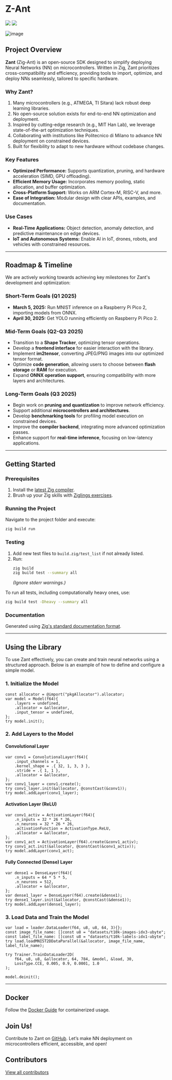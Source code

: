 # Z-Ant
![](https://github.com/ZIGTinyBook/Z-Ant/actions/workflows/zig-tests.yml/badge.svg)
![](https://github.com/ZIGTinyBook/Z-Ant/actions/workflows/zig-heavy-tests.yml/badge.svg)


![image](https://github.com/user-attachments/assets/6a5346e5-58ec-4069-8143-c3b7b03586f3)
## Project Overview

**Zant** (Zig-Ant) is an open-source SDK designed to simplify deploying Neural Networks (NN) on microcontrollers. Written in Zig, Zant prioritizes cross-compatibility and efficiency, providing tools to import, optimize, and deploy NNs seamlessly, tailored to specific hardware.

### Why Zant?

1. Many microcontrollers (e.g., ATMEGA, TI Sitara) lack robust deep learning libraries.
2. No open-source solution exists for end-to-end NN optimization and deployment.
3. Inspired by cutting-edge research (e.g., MIT Han Lab), we leverage state-of-the-art optimization techniques.
4. Collaborating with institutions like Politecnico di Milano to advance NN deployment on constrained devices.
5. Built for flexibility to adapt to new hardware without codebase changes.

### Key Features

- **Optimized Performance:** Supports quantization, pruning, and hardware acceleration (SIMD, GPU offloading).
- **Efficient Memory Usage:** Incorporates memory pooling, static allocation, and buffer optimization.
- **Cross-Platform Support:** Works on ARM Cortex-M, RISC-V, and more.
- **Ease of Integration:** Modular design with clear APIs, examples, and documentation.

### Use Cases

- **Real-Time Applications:** Object detection, anomaly detection, and predictive maintenance on edge devices.
- **IoT and Autonomous Systems:** Enable AI in IoT, drones, robots, and vehicles with constrained resources.

---

## Roadmap & Timeline

We are actively working towards achieving key milestones for Zant's development and optimization:

### **Short-Term Goals (Q1 2025)**

- **March 5, 2025:** Run MNIST inference on a Raspberry Pi Pico 2, importing models from ONNX.
- **April 30, 2025:** Get YOLO running efficiently on Raspberry Pi Pico 2.

### **Mid-Term Goals (Q2-Q3 2025)**

- Transition to a **Shape Tracker**, optimizing tensor operations.
- Develop a **frontend interface** for easier interaction with the library.
- Implement **im2tensor**, converting JPEG/PNG images into our optimized tensor format.
- Optimize **code generation**, allowing users to choose between **flash storage** or **RAM** for execution.
- Expand **ONNX operation support**, ensuring compatibility with more layers and architectures.

### **Long-Term Goals (Q3 2025)**

- Begin work on **pruning and quantization** to improve network efficiency.
- Support additional **microcontrollers and architectures**.
- Develop **benchmarking tools** for profiling model execution on constrained devices.
- Improve the **compiler backend**, integrating more advanced optimization passes.
- Enhance support for **real-time inference**, focusing on low-latency applications.

---

## Getting Started

### Prerequisites

1. Install the [latest Zig compiler](https://ziglang.org/learn/getting-started/).
2. Brush up your Zig skills with [Ziglings exercises](https://codeberg.org/ziglings/exercises).

### Running the Project

Navigate to the project folder and execute:

```sh
zig build run
```

### Testing

1. Add new test files to `build.zig/test_list` if not already listed.
2. Run:
   ```sh
   zig build
   zig build test --summary all
   ```
   *(Ignore stderr warnings.)*

To run all tests, including computationally heavy ones, use:

```sh
zig build test -Dheavy --summary all
```

### Documentation

Generated using [Zig's standard documentation format](https://ziglang.org/documentation/master/#Doc-Comments).

---

## Using the Library

To use Zant effectively, you can create and train neural networks using a structured approach. Below is an example of how to define and configure a simple model.

### **1. Initialize the Model**

```zig
const allocator = @import("pkgAllocator").allocator;
var model = Model(f64){
    .layers = undefined,
    .allocator = &allocator,
    .input_tensor = undefined,
};
try model.init();
```

### **2. Add Layers to the Model**

#### **Convolutional Layer**

```zig
var conv1 = ConvolutionalLayer(f64){
    .input_channels = 1,
    .kernel_shape = .{ 32, 1, 3, 3 },
    .stride = .{ 1, 1 },
    .allocator = &allocator,
};
var conv1_layer = conv1.create();
try conv1_layer.init(&allocator, @constCast(&conv1));
try model.addLayer(conv1_layer);
```

#### **Activation Layer (ReLU)**

```zig
var conv1_activ = ActivationLayer(f64){
    .n_inputs = 32 * 26 * 26,
    .n_neurons = 32 * 26 * 26,
    .activationFunction = ActivationType.ReLU,
    .allocator = &allocator,
};
var conv1_act = ActivationLayer(f64).create(&conv1_activ);
try conv1_act.init(&allocator, @constCast(&conv1_activ));
try model.addLayer(conv1_act);
```

#### **Fully Connected (Dense) Layer**

```zig
var dense1 = DenseLayer(f64){
    .n_inputs = 64 * 5 * 5,
    .n_neurons = 512,
    .allocator = &allocator,
};
var dense1_layer = DenseLayer(f64).create(&dense1);
try dense1_layer.init(&allocator, @constCast(&dense1));
try model.addLayer(dense1_layer);
```

### **3. Load Data and Train the Model**

```zig
var load = loader.DataLoader(f64, u8, u8, 64, 3){};
const image_file_name: []const u8 = "datasets/t10k-images-idx3-ubyte";
const label_file_name: []const u8 = "datasets/t10k-labels-idx1-ubyte";
try load.loadMNIST2DDataParallel(&allocator, image_file_name, label_file_name);

try Trainer.TrainDataLoader2D(
    f64, u8, u8, &allocator, 64, 784, &model, &load, 30,
    LossType.CCE, 0.005, 0.9, 0.0001, 1.0
);

model.deinit();
```

---

## Docker

Follow the [Docker Guide](/docs/How_TO_DOCKER_101.md) for containerized usage.

## Join Us!

Contribute to Zant on [GitHub](#). Let’s make NN deployment on microcontrollers efficient, accessible, and open!

## Contributors

[View all contributors](https://github.com/ZIGTinyBook/Z-Ant/graphs/contributors)

